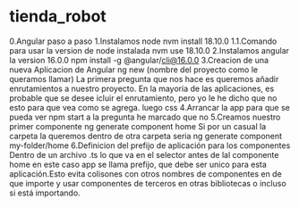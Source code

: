 # tienda_robot
0.Angular paso a paso
1.Instalamos node 
    nvm install 18.10.0
    1.1.Comando para usar la version de node instalada
        nvm use 18.10.0
2.Instalamos angular la version 16.0.0
    npm install -g @angular/cli@16.0.0
3.Creacion de una nueva Aplicacion de Angular
    ng new (nombre del proyecto como le queramos llamar)
        La primera pregunta que nos hace es queremos añadir enrutamientos a nuestro proyecto. En la mayoria de las aplicaciones, es probable que se desee icluir el enrutamiento, pero yo le he dicho que no esto para que vea como se agrega.
        luego css
4.Arrancar la app para que se pueda ver
    npm start a la pregunta he marcado que no
5.Creamos nuestro primer componente
    ng generate component home
    Si por un casual la carpeta la queremos dentro de otra carpeta seria  ng generate component my-folder/home
6.Definicion del prefijo de aplicación para los componentes
    Dentro de un archivo .ts lo que va en el selector antes de lal componente home en este caso app se llama prefijo, que debe ser unico para esta aplicación.Esto evita colisones con otros nombres de componentes en de que importe y usar componentes de terceros en otras bibliotecas o incluso si está importando.